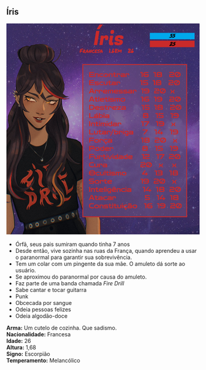 ## Íris

<p><img src="docs/assets/images/FichaIris.jpg" width="550" height="550" alt="Ficha da Íris" title="de quem foi a ideia de colocar uma gotica nisso"></p>

* Órfã, seus pais sumiram quando tinha 7 anos
* Desde então, vive sozinha nas ruas da França, quando aprendeu a usar o paranormal para garantir sua sobrevivência. 
* Tem um colar com um pingente da sua mãe. O amuleto dá sorte ao usuário. 
* Se aproximou do paranormal por causa do amuleto.
* Faz parte de uma banda chamada *Fire Drill*
* Sabe cantar e tocar guitarra
* Punk
* Obcecada por sangue
* Odeia pessoas felizes
* Odeia algodão-doce

**Arma:** Um cutelo de cozinha. Que sadismo. <br>
**Nacionalidade:** Francesa <br>
**Idade:** 26 <br>
**Altura:** 1,68 <br>
**Signo:** Escorpião <br>
**Temperamento:** Melancólico <br>